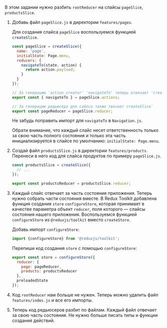 В этом задании нужно разбить `rootReducer` на слайсы `pageSlice`, `productsSlice`.

1. Добавь файл `pageSlice.js` в директории `features/pages`. 

    Для создания слайса `pageSlice` воспользуемся функцией `createSlice`.
    ```js
    const pageSlice = createSlice({
      name: 'page',
      initialState: Page.menu,
      reducers: {
        navigateTo(state, action) {
          return action.payload;
        }
      }
    });
   
    // За генерацию 'action creator' 'navigateTo' теперь отвечает 'createSlice'
    export const { navigateTo } = pageSlice.actions;

    // За генерацию редьюсера для сайлса также твечает createSlice`
    export const pageReducer = pageSlice.reducer;
    ```

    Не забудь поправить импорт для `navigateTo` в `Navigation.js`.

    Обрати внимание, что каждый слайс несет ответственность только за свою часть полного состояния 
    и только эта часть инициализируется в слайсе по умолчанию: `initialState: Page.menu`.

2. Создай файл `productsSlice.js` в директории `features/products`. Перенеси в него код для слайса продуктов по примеру `pageSlice.js`.
    ```js
    const productsSlice = createSlice({
      // ...
    });
    
    export const productsReducer = productsSlice.reducer;
    ```

3. Каждый слайс отвечает за часть состояния приложения. Теперь нужно собрать части состояния вместе.
В Redux Toolkit добавлена функция создания `store` `configureStore`, которая принимает в качестве 
параметра объект `reducer`, поля которого — слайсы состояния нашего приложения.
Воспользуемся функцией `configureStore` из `@reduxjs/toolkit` вместо `createStore`.
    
    Добавь импорт `configureStore`:
    ```js
    import {configureStore} from '@reduxjs/toolkit';
    ```

    Перепиши код создания `store` с помощью `configureStore`:
    ```js
    export const store = configureStore({
      reducer: {
        page: pageReducer,
        products: productsReducer
      },
      preloadedState
    });
    ```

4. Код `rootReducer` нам больше не нужен. Теперь можно удалить файл `features/indes.js` и все его импорты.

5. Теперь код редьюсеров разбит по файлам. Каждый файл отвечает за свою часть состояния.
Не нужно больше писать типы и функции создания действий.
